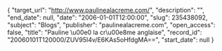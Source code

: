 {
  "target_url": "http://www.paulinealacreme.com/", 
  "description": "", 
  "end_date": null, 
  "date": "2006-01-01T12:00:00", 
  "slug": 235438092, 
  "subject": "Blogs", 
  "publisher": "paulinealacreme.com", 
  "open_access": false, 
  "title": "Pauline \u00e0 la cr\u00e8me anglaise", 
  "record_id": "20060101T120000/ZUV95I4v/E6KAs5oHfdgMA==", 
  "start_date": null
}

